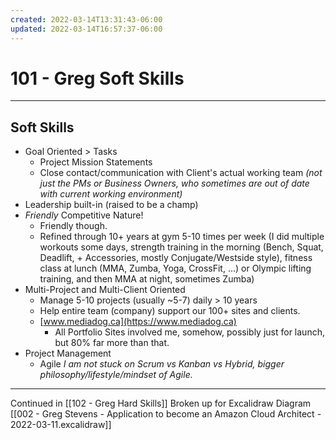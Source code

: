 ```yaml
---
created: 2022-03-14T13:31:43-06:00
updated: 2022-03-14T16:57:37-06:00
---
```

# 101 - Greg Soft Skills
---

## Soft Skills

- Goal Oriented > Tasks
	- Project Mission Statements
	- Close contact/communication with Client's actual working team *(not just the PMs or Business Owners, who sometimes are out of date with current working environment)*
- Leadership built-in (raised to be a champ)
- *Friendly* Competitive Nature!
	- Friendly though.
	- Refined through 10+ years at gym 5-10 times per week (I did multiple workouts some days, strength training in the morning (Bench, Squat, Deadlift, + Accessories, mostly Conjugate/Westside style), fitness class at lunch (MMA, Zumba, Yoga, CrossFit, ...) or Olympic lifting training, and then MMA at night, sometimes Zumba)
- Multi-Project and Multi-Client Oriented
	- Manage 5-10 projects (usually ~5-7) daily > 10 years
	- Help entire team (company) support our 100+ sites and clients.
	- [www.mediadog.ca](https://www.mediadog.ca)
		- All Portfolio Sites involved me, somehow, possibly just for launch, but 80% far more than that.
- Project Management
	- Agile
		*I am not stuck on Scrum vs Kanban vs Hybrid, bigger philosophy/lifestyle/mindset of Agile.*


---
Continued in [[102 - Greg Hard Skills]]
Broken up for Excalidraw Diagram [[002 - Greg Stevens - Application to become an Amazon Cloud Architect - 2022-03-11.excalidraw]]